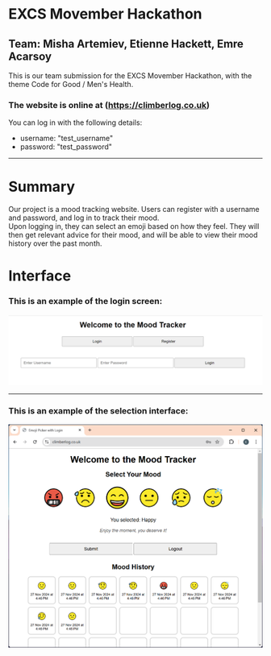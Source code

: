 # EXCS Movember Hackathon
## Team: Misha Artemiev, Etienne Hackett, Emre Acarsoy

This is our team submission for the EXCS Movember Hackathon, with the theme Code for Good / Men's Health.  

### The website is online at (https://climberlog.co.uk)  
You can log in with the following details:
- username: "test_username"
- password: "test_password"

---

# Summary

Our project is a mood tracking website. Users can register with a username and password, and log in to track their mood.  
Upon logging in, they can select an emoji based on how they feel. They will then get relevant advice for their mood, and will be able to view their mood history over the past month.

# Interface

### This is an example of the login screen:  

<img src="img/login_interface.png" alt="Login interface" width="800"/>

---

### This is an example of the selection interface:  

<img src="img/mood_sel_with_history.png" alt="Mood selection interface" width="600"/>


